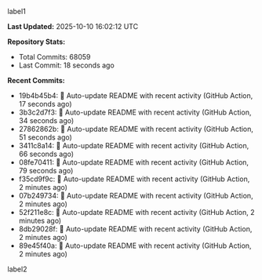 
label1 
<!-- ACTIVITY_START -->
**Last Updated:** 2025-10-10 16:02:12 UTC

**Repository Stats:**
- Total Commits: 68059
- Last Commit: 18 seconds ago

**Recent Commits:**
- 19b4b45b4: 🤖 Auto-update README with recent activity (GitHub Action, 17 seconds ago)
- 3b3c2d7f3: 🤖 Auto-update README with recent activity (GitHub Action, 34 seconds ago)
- 27862862b: 🤖 Auto-update README with recent activity (GitHub Action, 51 seconds ago)
- 3411c8a14: 🤖 Auto-update README with recent activity (GitHub Action, 66 seconds ago)
- 08fe70411: 🤖 Auto-update README with recent activity (GitHub Action, 79 seconds ago)
- f35cd9f9c: 🤖 Auto-update README with recent activity (GitHub Action, 2 minutes ago)
- 07b249734: 🤖 Auto-update README with recent activity (GitHub Action, 2 minutes ago)
- 52f211e8c: 🤖 Auto-update README with recent activity (GitHub Action, 2 minutes ago)
- 8db29028f: 🤖 Auto-update README with recent activity (GitHub Action, 2 minutes ago)
- 89e45f40a: 🤖 Auto-update README with recent activity (GitHub Action, 2 minutes ago)
<!-- ACTIVITY_END -->

label2
